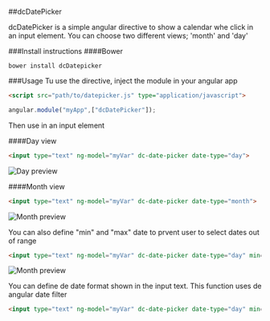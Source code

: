 ##dcDatePicker

dcDatePicker is a simple angular directive to show a calendar whe click in an input element.
You can choose two different views; 'month' and 'day'

###Install instructions
####Bower
```
bower install dcDatepicker
```

###Usage
Tu use the directive, inject the module in your angular app

```html
<script src="path/to/datepicker.js" type="application/javascript">
```

```javascript
angular.module("myApp",["dcDatePicker"]);
```
Then use in an input element

####Day view
```html
<input type="text" ng-model="myVar" dc-date-picker date-type="day">
```

![Day preview](https://raw.github.com/danitetus/dcDatepicker/master/screenshots/dia.png "Day view")


####Month view
```html
<input type="text" ng-model="myVar" dc-date-picker date-type="month">
```

![Month preview](https://raw.github.com/danitetus/dcDatepicker/master/screenshots/mes.png "Month view")


You can also define "min" and "max" date to prvent user to select dates out of range

```html
<input type="text" ng-model="myVar" dc-date-picker date-type="day" min="dateMin" max="dateMax">
```
![Month preview](https://raw.github.com/danitetus/dcDatepicker/master/screenshots/rango.png "Month view")

You can define de date format shown in the input text. This function uses de angular date filter
```html
<input type="text" ng-model="myVar" dc-date-picker date-type="day" min="dateMin" max="dateMax" format="d 'of' MMMM 'of' yyyy">
```